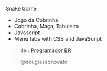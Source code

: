 Snake Game
- Jogo da Cobrinha
- Cobrinha, Maça, Tabuleiro
- Javascript
- Menu tabs with CSS and JavaScript

> de : [Programador BR](https://www.youtube.com/watch?v=Hua1OSXitdQ&list=WL&index=16&t=54s)

>@douglasabnovato